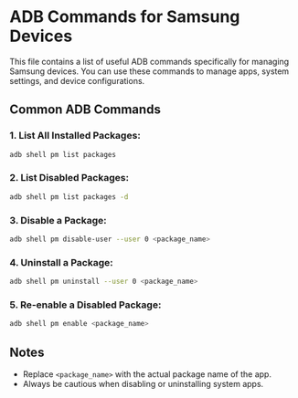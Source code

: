 
# ADB Commands for Samsung Devices

This file contains a list of useful ADB commands specifically for managing Samsung devices. You can use these commands to manage apps, system settings, and device configurations.

## Common ADB Commands

### 1. **List All Installed Packages**:
   ```bash
   adb shell pm list packages
   ```

### 2. **List Disabled Packages**:
   ```bash
   adb shell pm list packages -d
   ```

### 3. **Disable a Package**:
   ```bash
   adb shell pm disable-user --user 0 <package_name>
   ```

### 4. **Uninstall a Package**:
   ```bash
   adb shell pm uninstall --user 0 <package_name>
   ```

### 5. **Re-enable a Disabled Package**:
   ```bash
   adb shell pm enable <package_name>
   ```

## Notes
- Replace `<package_name>` with the actual package name of the app.
- Always be cautious when disabling or uninstalling system apps.
